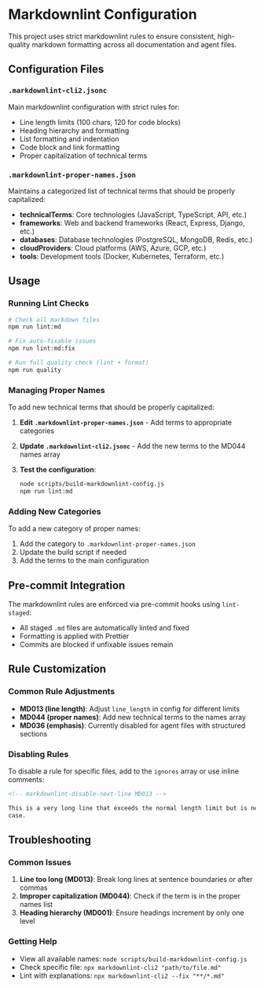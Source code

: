 # Markdownlint Configuration

This project uses strict markdownlint rules to ensure consistent, high-quality markdown formatting
across all documentation and agent files.

## Configuration Files

### `.markdownlint-cli2.jsonc`

Main markdownlint configuration with strict rules for:

- Line length limits (100 chars, 120 for code blocks)
- Heading hierarchy and formatting
- List formatting and indentation
- Code block and link formatting
- Proper capitalization of technical terms

### `.markdownlint-proper-names.json`

Maintains a categorized list of technical terms that should be properly capitalized:

- **technicalTerms**: Core technologies (JavaScript, TypeScript, API, etc.)
- **frameworks**: Web and backend frameworks (React, Express, Django, etc.)
- **databases**: Database technologies (PostgreSQL, MongoDB, Redis, etc.)
- **cloudProviders**: Cloud platforms (AWS, Azure, GCP, etc.)
- **tools**: Development tools (Docker, Kubernetes, Terraform, etc.)

## Usage

### Running Lint Checks

```bash
# Check all markdown files
npm run lint:md

# Fix auto-fixable issues
npm run lint:md:fix

# Run full quality check (lint + format)
npm run quality
```

### Managing Proper Names

To add new technical terms that should be properly capitalized:

1. **Edit `.markdownlint-proper-names.json`** - Add terms to appropriate categories
2. **Update `.markdownlint-cli2.jsonc`** - Add the new terms to the MD044 names array
3. **Test the configuration**:

   ```bash
   node scripts/build-markdownlint-config.js
   npm run lint:md
   ```

### Adding New Categories

To add a new category of proper names:

1. Add the category to `.markdownlint-proper-names.json`
2. Update the build script if needed
3. Add the terms to the main configuration

## Pre-commit Integration

The markdownlint rules are enforced via pre-commit hooks using `lint-staged`:

- All staged `.md` files are automatically linted and fixed
- Formatting is applied with Prettier
- Commits are blocked if unfixable issues remain

## Rule Customization

### Common Rule Adjustments

- **MD013 (line length)**: Adjust `line_length` in config for different limits
- **MD044 (proper names)**: Add new technical terms to the names array
- **MD036 (emphasis)**: Currently disabled for agent files with structured sections

### Disabling Rules

To disable a rule for specific files, add to the `ignores` array or use inline comments:

```markdown
<!-- markdownlint-disable-next-line MD013 -->

This is a very long line that exceeds the normal length limit but is necessary for this specific
case.
```

## Troubleshooting

### Common Issues

1. **Line too long (MD013)**: Break long lines at sentence boundaries or after commas
2. **Improper capitalization (MD044)**: Check if the term is in the proper names list
3. **Heading hierarchy (MD001)**: Ensure headings increment by only one level

### Getting Help

- View all available names: `node scripts/build-markdownlint-config.js`
- Check specific file: `npx markdownlint-cli2 "path/to/file.md"`
- Lint with explanations: `npx markdownlint-cli2 --fix "**/*.md"`
